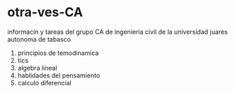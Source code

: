 # otra-ves-CA
informacin y tareas del grupo CA de ingenieria civil de la universidad juares autonoma de tabasco 
1. principios de temodinamica
2. tics
3. algebra lineal
4. hablidades del pensamiento
5. calculo diferencial

